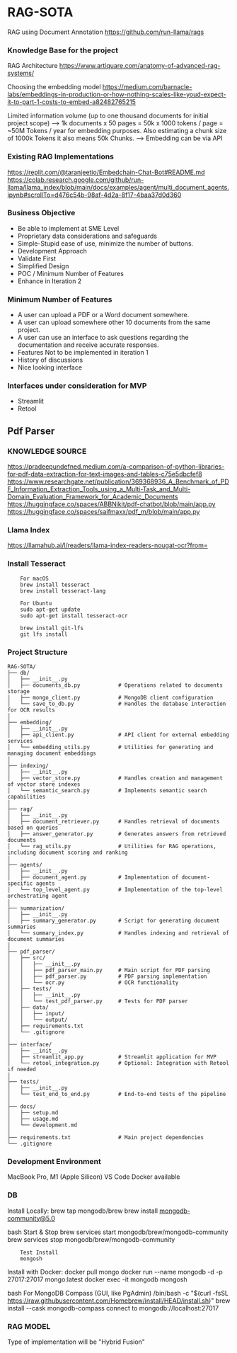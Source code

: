 # RAG-SOTA
RAG using Document Annotation
https://github.com/run-llama/rags

### Knowledge Base for the project
RAG Architecture
https://www.artiquare.com/anatomy-of-advanced-rag-systems/

Choosing the embedding model
https://medium.com/barnacle-labs/embeddings-in-production-or-how-nothing-scales-like-youd-expect-it-to-part-1-costs-to-embed-a82482765215

Limited information volume (up to one thousand documents for initial project scope) --> 1k documents x 50 pages = 50k x 1000 tokens / page = ~50M Tokens / year for embedding purposes. Also estimating a chunk size of 1000k Tokens it also means 50k Chunks.
--> Embedding can be via API

### Existing RAG Implementations
https://replit.com/@taranjeetio/Embedchain-Chat-Bot#README.md
https://colab.research.google.com/github/run-llama/llama_index/blob/main/docs/examples/agent/multi_document_agents.ipynb#scrollTo=d476c54b-98af-4d2a-8f17-4baa37d0d360

### Business Objective
- Be able to implement at SME Level
- Proprietary data considerations and safeguards
- Simple-Stupid ease of use, minimize the number of buttons.
- Development Approach
- Validate First
- Simplified Design
- POC / Minimum Number of Features
- Enhance in Iteration 2

### Minimum Number of Features
- A user can upload a PDF or a Word document somewhere.
- A user can upload somewhere other 10 documents from the same project.
- A user can use an interface to ask questions regarding the documentation and receive accurate responses.
- Features Not to be implemented in iteration 1
- History of discussions
- Nice looking interface

### Interfaces under consideration for MVP
- Streamlit
- Retool

## Pdf Parser
### KNOWLEDGE SOURCE

https://pradeepundefned.medium.com/a-comparison-of-python-libraries-for-pdf-data-extraction-for-text-images-and-tables-c75e5dbcfef8
https://www.researchgate.net/publication/369368936_A_Benchmark_of_PDF_Information_Extraction_Tools_using_a_Multi-Task_and_Multi-Domain_Evaluation_Framework_for_Academic_Documents
https://huggingface.co/spaces/ABBNikit/pdf-chatbot/blob/main/app.py
https://huggingface.co/spaces/saifmaxx/pdf_m/blob/main/app.py

### Llama Index
https://llamahub.ai/l/readers/llama-index-readers-nougat-ocr?from=

### Install Tesseract


        For macOS 
        brew install tesseract
        brew install tesseract-lang

        For Ubuntu
        sudo apt-get update
        sudo apt-get install tesseract-ocr

        brew install git-lfs
        git lfs install


### Project Structure

    RAG-SOTA/
    ├── db/  
    │   ├── __init__.py
    │   ├── documents_db.py            # Operations related to documents storage
    │   ├── mongo_client.py            # MongoDB client configuration
    │   └── save_to_db.py              # Handles the database interaction for OCR results
    │
    ├── embedding/                     
    │   ├── __init__.py
    │   ├── api_client.py              # API client for external embedding services
    │   └── embedding_utils.py         # Utilities for generating and managing document embeddings
    │
    ├── indexing/                      
    │   ├── __init__.py
    │   ├── vector_store.py            # Handles creation and management of vector store indexes
    │   └── semantic_search.py         # Implements semantic search capabilities
    │
    ├── rag/                           
    │   ├── __init__.py
    │   ├── document_retriever.py      # Handles retrieval of documents based on queries
    │   ├── answer_generator.py        # Generates answers from retrieved documents
    │   └── rag_utils.py               # Utilities for RAG operations, including document scoring and ranking
    │
    ├── agents/                        
    │   ├── __init__.py
    │   ├── document_agent.py          # Implementation of document-specific agents
    │   └── top_level_agent.py         # Implementation of the top-level orchestrating agent
    │
    ├── summarization/                 
    │   ├── __init__.py
    │   ├── summary_generator.py       # Script for generating document summaries
    │   └── summary_index.py           # Handles indexing and retrieval of document summaries
    │
    ├── pdf_parser/                    
    │   ├── src/
    │   │   ├── __init__.py
    │   │   ├── pdf_parser_main.py     # Main script for PDF parsing
    │   │   ├── pdf_parser.py          # PDF parsing implementation
    │   │   └── ocr.py                 # OCR functionality
    │   ├── tests/
    │   │   ├── __init__.py
    │   │   └── test_pdf_parser.py     # Tests for PDF parser
    │   ├── data/
    │   │   ├── input/
    │   │   └── output/
    │   ├── requirements.txt
    │   └── .gitignore
    │
    ├── interface/                     
    │   ├── __init__.py
    │   ├── streamlit_app.py           # Streamlit application for MVP
    │   └── retool_integration.py      # Optional: Integration with Retool if needed
    │
    ├── tests/                         
    │   ├── __init__.py
    │   └── test_end_to_end.py         # End-to-end tests of the pipeline
    │
    ├── docs/                          
    │   ├── setup.md
    │   ├── usage.md 
    │   └── development.md
    │
    ├── requirements.txt               # Main project dependencies
    └── .gitignore

### Development Environment
MacBook Pro, M1 (Apple Silicon)
VS Code
Docker available


### DB
Install Locally:
brew tap mongodb/brew
brew install mongodb-community@5.0

bash
        Start & Stop
        brew services start mongodb/brew/mongodb-community
        brew services stop mongodb/brew/mongodb-community

        Test Install
        mongosh
Install with Docker:
docker pull mongo
docker run --name mongodb -d -p 27017:27017 mongo:latest
docker exec -it mongodb mongosh

bash
        For MongoDB Compass (GUI, like PgAdmin)
        /bin/bash -c "$(curl -fsSL https://raw.githubusercontent.com/Homebrew/install/HEAD/install.sh)"
        brew install --cask mongodb-compass
        connect to mongodb://localhost:27017


### RAG MODEL
Type of implementation will be "Hybrid Fusion"


